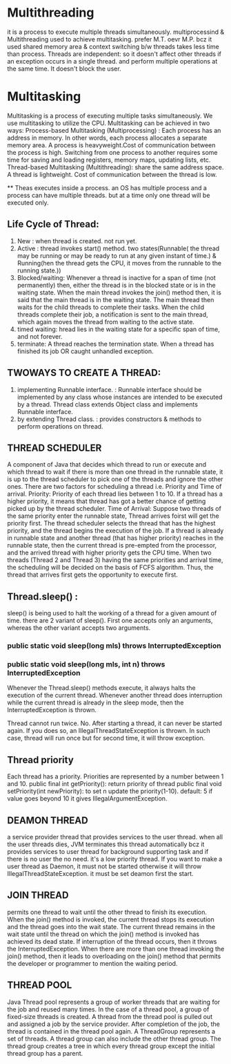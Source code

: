# Multithreading
it is a process to execute multiple threads simultaneously.
multiprocessind & Multithreading used to achieve multitasking.
prefer M.T. oevr M.P. bcz it used shared memory area & context switching b/w threads takes less time than process. Threads are independent: so it doesn't affect other threads if an exception occurs in a single thread. and perform multiple operations at the same time. It doesn't block the user. 

# Multitasking
Multitasking is a process of executing multiple tasks simultaneously. We use multitasking to utilize the CPU. Multitasking can be achieved in two ways:
Process-based Multitasking (Multiprocessing) : Each process has an address in memory. In other words, each process allocates a separate memory area. A process is heavyweight.Cost of communication between the process is high. Switching from one process to another requires some time for saving and loading registers, memory maps, updating lists, etc.
Thread-based Multitasking (Multithreading): share the same address space. A thread is lightweight. Cost of communication between the thread is low.

** Theas executes inside a process. an OS has multiple process and a process can have multiple threads. but at a time only one thread will be executed only.

## Life Cycle of Thread:
1. New : when thread is created. not run yet.
2. Active : thread invokes start() method. two states(Runnable( the thread may be running or may be ready to run at any given instant of time.) & Running(hen the thread gets the CPU, it moves from the runnable to the running state.))
3. Blocked/waiting: Whenever a thread is inactive for a span of time (not permanently) then, either the thread is in the blocked state or is in the waiting state. When the main thread invokes the join() method then, it is said that the main thread is in the waiting state. The main thread then waits for the child threads to complete their tasks. When the child threads complete their job, a notification is sent to the main thread, which again moves the thread from waiting to the active state.
4. timed waiting: hread lies in the waiting state for a specific span of time, and not forever. 
5. terminate: A thread reaches the termination state. When a thread has finished its job OR caught unhandled exception.

## TWOWAYS TO CREATE A THREAD:
1. implementing Runnable interface. :  Runnable interface should be implemented by any class whose instances are intended to be executed by a thread. Thread class extends Object class and implements Runnable interface.
2. by extending Thread class. : provides constructors & methods to perform operations on thread.

## THREAD SCHEDULER
A component of Java that decides which thread to run or execute and which thread to wait
if there is more than one thread in the runnable state, it is up to the thread scheduler to pick one of the threads and ignore the other ones. 
There are two factors for scheduling a thread i.e. Priority and Time of arrival.
Priority: Priority of each thread lies between 1 to 10. If a thread has a higher priority, it means that thread has got a better chance of getting picked up by the thread scheduler.
Time of Arrival: Suppose two threads of the same priority enter the runnable state, Thread arrives foirst will get the priority first.
The thread scheduler selects the thread that has the highest priority, and the thread begins the execution of the job. If a thread is already in runnable state and another thread (that has higher priority) reaches in the runnable state, then the current thread is pre-empted from the processor, and the arrived thread with higher priority gets the CPU time. When two threads (Thread 2 and Thread 3) having the same priorities and arrival time, the scheduling will be decided on the basis of FCFS algorithm. Thus, the thread that arrives first gets the opportunity to execute first.

## Thread.sleep() : 
sleep() is being used to halt the working of a thread for a given amount of time.
there are 2 variant of sleep(). First one accepts only an arguments, whereas the other variant accepts two arguments.
### public static void sleep(long mls) throws InterruptedException   
### public static void sleep(long mls, int n) throws InterruptedException   
Whenever the Thread.sleep() methods execute, it always halts the execution of the current thread.
Whenever another thread does interruption while the current thread is already in the sleep mode, then the InterruptedException is thrown.

Thread cannot run twice. No. After starting a thread, it can never be started again. If you does so, an IllegalThreadStateException is thrown. In such case, thread will run once but for second time, it will throw exception.

## Thread priority
Each thread has a priority. Priorities are represented by a number between 1 and 10.
public final int getPriority(): return priority of thread
public final void setPriority(int newPriority): to set n update the priority(1-10). default: 5
if value goes beyond 10 it gives IllegalArgumentException.

## DEAMON THREAD
a service provider thread that provides services to the user thread.  when all the user threads dies, JVM terminates this thread automatically bcz it provides services to user thread for background supporting task and if there is no user the no need. it's a low priority thread.
If you want to make a user thread as Daemon, it must not be started otherwise it will throw IllegalThreadStateException. it must be set deamon first the start.

## JOIN THREAD
permits one thread to wait until the other thread to finish its execution.
When the join() method is invoked, the current thread stops its execution and the thread goes into the wait state. The current thread remains in the wait state until the thread on which the join() method is invoked has achieved its dead state. If interruption of the thread occurs, then it throws the InterruptedException. When there are more than one thread invoking the join() method, then it leads to overloading on the join() method that permits the developer or programmer to mention the waiting period.

## THREAD POOL
Java Thread pool represents a group of worker threads that are waiting for the job and reused many times.
In the case of a thread pool, a group of fixed-size threads is created. A thread from the thread pool is pulled out and assigned a job by the service provider. After completion of the job, the thread is contained in the thread pool again.
A ThreadGroup represents a set of threads. A thread group can also include the other thread group. The thread group creates a tree in which every thread group except the initial thread group has a parent.

